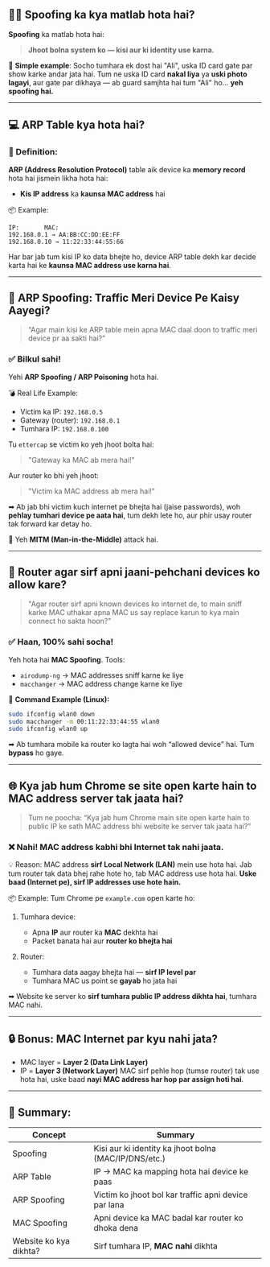 ## 🕵️‍♂️ **Spoofing ka kya matlab hota hai?**

**Spoofing** ka matlab hota hai:

> **Jhoot bolna system ko — kisi aur ki identity use karna.**

🧠 **Simple example**:
Socho tumhara ek dost hai "Ali", uska ID card gate par show karke andar jata hai. Tum ne uska ID card **nakal liya** ya **uski photo lagayi**, aur gate par dikhaya — ab guard samjhta hai tum "Ali" ho... **yeh spoofing hai.**

---

## 💻 **ARP Table kya hota hai?**

### 🧱 Definition:

**ARP (Address Resolution Protocol)** table aik device ka **memory record** hota hai jismein likha hota hai:

* **Kis IP address** ka **kaunsa MAC address** hai

📦 Example:

```
IP:       MAC:
192.168.0.1 → AA:BB:CC:DD:EE:FF
192.168.0.10 → 11:22:33:44:55:66
```

Har bar jab tum kisi IP ko data bhejte ho, device ARP table dekh kar decide karta hai ke **kaunsa MAC address use karna hai**.

---

## 🧨 **ARP Spoofing: Traffic Meri Device Pe Kaisy Aayegi?**

> “Agar main kisi ke ARP table mein apna MAC daal doon to traffic meri device pr aa sakti hai?”

### ✅ Bilkul sahi!

Yehi **ARP Spoofing / ARP Poisoning** hota hai.

💣 Real Life Example:

* Victim ka IP: `192.168.0.5`
* Gateway (router): `192.168.0.1`
* Tumhara IP: `192.168.0.100`

Tu `ettercap` se victim ko yeh jhoot bolta hai:

> "Gateway ka MAC ab mera hai!"

Aur router ko bhi yeh jhoot:

> "Victim ka MAC address ab mera hai!"

➡ Ab jab bhi victim kuch internet pe bhejta hai (jaise passwords), woh **pehlay tumhari device pe aata hai**, tum dekh lete ho, aur phir usay router tak forward kar detay ho.

🎯 Yeh **MITM (Man-in-the-Middle)** attack hai.

---

## 📶 **Router agar sirf apni jaani-pehchani devices ko allow kare?**

> "Agar router sirf apni known devices ko internet de, to main sniff karke MAC uthakar apna MAC us say replace karun to kya main connect ho sakta hoon?"

### ✅ **Haan, 100% sahi socha!**

Yeh hota hai **MAC Spoofing**.
Tools:

* `airodump-ng` → MAC addresses sniff karne ke liye
* `macchanger` → MAC address change karne ke liye

📲 **Command Example (Linux):**

```bash
sudo ifconfig wlan0 down
sudo macchanger -m 00:11:22:33:44:55 wlan0
sudo ifconfig wlan0 up
```

➡ Ab tumhara mobile ka router ko lagta hai woh “allowed device” hai. Tum **bypass** ho gaye.

---

## 🌐 **Kya jab hum Chrome se site open karte hain to MAC address server tak jaata hai?**

> Tum ne poocha: “Kya jab hum Chrome main site open karte hain to public IP ke sath MAC address bhi website ke server tak jaata hai?”

### ❌ **Nahi!** MAC address **kabhi bhi Internet tak nahi jaata.**

💡 Reason:
MAC address **sirf Local Network (LAN)** mein use hota hai. Jab tum router tak data bhej rahe hote ho, tab MAC address use hota hai. **Uske baad (Internet pe), sirf IP addresses use hote hain.**

📦 Example:
Tum Chrome pe `example.com` open karte ho:

1. Tumhara device:

   * Apna **IP** aur router ka **MAC** dekhta hai
   * Packet banata hai aur **router ko bhejta hai**

2. Router:

   * Tumhara data aagay bhejta hai — **sirf IP level par**
   * Tumhara MAC us point se **gayab** ho jata hai

➡ Website ke server ko **sirf tumhara public IP address dikhta hai**, tumhara MAC nahi.

---

## 🔒 Bonus: MAC Internet par kyu nahi jata?

* MAC layer = **Layer 2 (Data Link Layer)**
* IP = **Layer 3 (Network Layer)**
  MAC sirf pehle hop (tumse router) tak use hota hai, uske baad **nayi MAC address har hop par assign hoti hai**.

---

## 🔁 Summary:

| Concept                | Summary                                               |
| ---------------------- | ----------------------------------------------------- |
| Spoofing               | Kisi aur ki identity ka jhoot bolna (MAC/IP/DNS/etc.) |
| ARP Table              | IP → MAC ka mapping hota hai device ke paas           |
| ARP Spoofing           | Victim ko jhoot bol kar traffic apni device par lana  |
| MAC Spoofing           | Apni device ka MAC badal kar router ko dhoka dena     |
| Website ko kya dikhta? | Sirf tumhara IP, **MAC nahi** dikhta                  |

